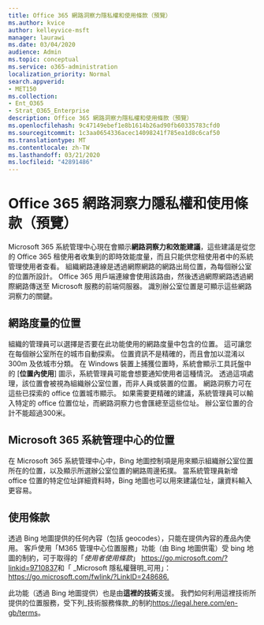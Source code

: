 ```yaml
---
title: Office 365 網路洞察力隱私權和使用條款（預覽）
ms.author: kvice
author: kelleyvice-msft
manager: laurawi
ms.date: 03/04/2020
audience: Admin
ms.topic: conceptual
ms.service: o365-administration
localization_priority: Normal
search.appverid:
- MET150
ms.collection:
- Ent_O365
- Strat_O365_Enterprise
description: Office 365 網路洞察力隱私權和使用條款（預覽）
ms.openlocfilehash: 9c47149ebef1e8b1614b26ad90fb60335783cfd0
ms.sourcegitcommit: 1c3aa0654336acec14098241f785ea1d8c6caf50
ms.translationtype: MT
ms.contentlocale: zh-TW
ms.lasthandoff: 03/21/2020
ms.locfileid: "42891486"
---
```

# <a name="office-365-network-insights-privacy-and-terms-of-use-preview"></a>Office 365 網路洞察力隱私權和使用條款（預覽）

Microsoft 365 系統管理中心現在會顯示**網路洞察力和效能建議**，這些建議是從您的 Office 365 租使用者收集到的即時效能度量，而且只能供您租使用者中的系統管理使用者查看。 組織網路連線是透過網際網路的網路出局位置，為每個辦公室的位置所設計。 Office 365 用戶端連線會使用該路由，然後透過網際網路透過網際網路傳送至 Microsoft 服務的前端伺服器。 識別辦公室位置是可顯示這些網路洞察力的關鍵。

## <a name="location-in-network-measurements"></a>網路度量的位置

組織的管理員可以選擇是否要在此功能使用的網路度量中包含的位置。 這可讓您在每個辦公室所在的城市自動探索。 位置資訊不是精確的，而且會加以混淆以300m 及依城市分類。 在 Windows 裝置上捕獲位置時，系統會顯示工具託盤中的 [**位置內使用**] 圖示，系統管理員可能會想要通知使用者這種情況。 透過這項處理，該位置會被視為組織辦公室位置，而非人員或裝置的位置。 網路洞察力可在這些已探索的 office 位置城市顯示。 如果需要更精確的建議，系統管理員可以輸入特定的 office 位置位址，而網路洞察力也會匯總至這些位址。 辦公室位置的合計不能超過300米。

## <a name="location-in-the-microsoft-365-admin-center"></a>Microsoft 365 系統管理中心的位置

在 Microsoft 365 系統管理中心中，Bing 地圖控制項是用來顯示組織辦公室位置所在的位置，以及顯示所選辦公室位置的網路周邊拓撲。 當系統管理員新增 office 位置的特定位址詳細資料時，Bing 地圖也可以用來建議位址，讓資料輸入更容易。

## <a name="terms-of-use"></a>使用條款

透過 Bing 地圖提供的任何內容（包括 geocodes），只能在提供內容的產品內使用。 客戶使用「M365 管理中心位置服務」功能（由 Bing 地圖供電）受 bing 地圖的制約，可于取得的「_使用者使用條款_」 <https://go.microsoft.com/?linkid=9710837>和「 _Microsoft 隱私權聲明_可用」：<https://go.microsoft.com/fwlink/?LinkID=248686.>

此功能（透過 Bing 地圖提供）也是由**這裡的技術**支援。 我們如何利用這裡技術所提供的位置服務，受下列_技術服務條款_的制約<https://legal.here.com/en-gb/terms>。
